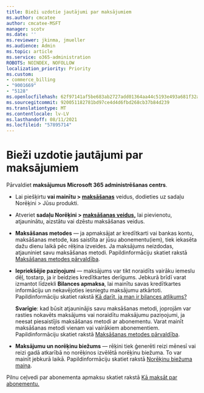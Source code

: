 ```yaml
---
title: Bieži uzdotie jautājumi par maksājumiem
ms.author: cmcatee
author: cmcatee-MSFT
manager: scotv
ms.date: ''
ms.reviewer: jkinma, jmueller
ms.audience: Admin
ms.topic: article
ms.service: o365-administration
ROBOTS: NOINDEX, NOFOLLOW
localization_priority: Priority
ms.custom:
- commerce_billing
- "9001669"
- "5128"
ms.openlocfilehash: 62f97141af5be683ab2727add01364aa44c5193e493a681f32acd208f7197825
ms.sourcegitcommit: 920051182781bd97ce4d4d6fbd268cb37b84d239
ms.translationtype: MT
ms.contentlocale: lv-LV
ms.lasthandoff: 08/11/2021
ms.locfileid: "57895714"
---
```

# <a name="payment-faq"></a>Bieži uzdotie jautājumi par maksājumiem

Pārvaldiet **maksājumus Microsoft 365 administrēšanas centrs**.

- Lai piešķirtu **vai mainītu > [maksāšanas](https://go.microsoft.com/fwlink/p/?linkid=842054)** veidus, dodieties uz sadaļu Norēķini > Jūsu produkti.
- Atveriet **sadaļu Norēķini > [maksāšanas veidus,](https://go.microsoft.com/fwlink/p/?linkid=2018806)** lai pievienotu, atjauninātu, aizstātu vai dzēstu maksāšanas veidus.

- **Maksāšanas metodes** — ja apmaksājat ar kredītkarti vai bankas kontu, maksāšanas metode, kas saistīta ar jūsu abonementu(iem), tiek iekasēta dažu dienu laikā pēc rēķina izveides. Ja maksājums neizdodas, atjauniniet savu maksāšanas metodi. Papildinformāciju skatiet rakstā [Maksāšanas metodes pārvaldība](https://docs.microsoft.com/microsoft-365/commerce/billing-and-payments/manage-payment-methods).

- **Iepriekšējie paziņojumi** — maksājums var tikt noraidīts vairāku iemeslu dēļ, tostarp, ja ir beidzies kredītkartes derīgums. Jebkurā brīdī varat izmantot līdzekli **Bilances apmaksa**, lai mainītu savas kredītkartes informāciju un nekavējoties iesniegtu maksājumu atkārtoti. Papildinformāciju skatiet rakstā [Kā darīt, ja man ir bilances atlikums?](https://docs.microsoft.com/microsoft-365/commerce/billing-and-payments/pay-for-your-subscription#what-if-i-have-an-outstanding-balance)

    **Svarīgie**: kad būsit atjauninājis savu maksāšanas metodi, joprojām var rasties nokavēts maksājums vai noraidītu maksājumu paziņojumi, ja neesat piesaistījis maksāšanas metodi ar abonementu. Varat mainīt maksāšanas metodi vienam vai vairākiem abonementiem. Papildinformāciju skatiet rakstā [Maksāšanas metodes pārvaldība](https://docs.microsoft.com/microsoft-365/commerce/billing-and-payments/manage-payment-methods).

- **Maksājumu un norēķinu biežums** — rēķini tiek ģenerēti reizi mēnesī vai reizi gadā atkarībā no norēķinos izvēlētā norēķinu biežuma. To var mainīt jebkurā laikā. Papildinformāciju skatiet rakstā [Norēķinu biežuma maiņa](https://docs.microsoft.com/microsoft-365/commerce/billing-and-payments/change-payment-frequency).

Pilnu ceļvedi par abonementa apmaksu skatiet rakstā [Kā maksāt par abonementu.](https://docs.microsoft.com/microsoft-365/commerce/billing-and-payments/pay-for-your-subscription)
